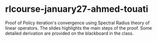 # rlcourse-january27-ahmed-touati
Proof of Policy iteration's convergence using Spectral Radius theory of linear operators.
The slides highlights the main steps of the proof.
Some detailed derivation are provided on the blackboard in the class.
